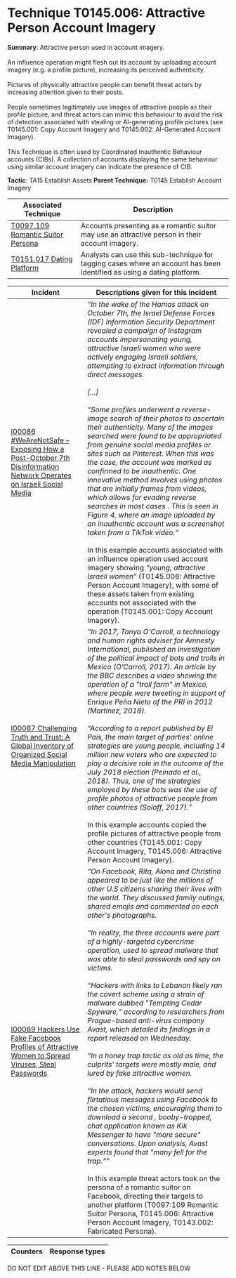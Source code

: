 # Technique T0145.006: Attractive Person Account Imagery

**Summary**: Attractive person used in account imagery.<br><br> An influence operation might flesh out its account by uploading account imagery (e.g. a profile picture), increasing its perceived authenticity.<br><br> Pictures of physically attractive people can benefit threat actors by increasing attention given to their posts.<br><br> People sometimes legitimately use images of attractive people as their profile picture, and threat actors can mimic this behaviour to avoid the risk of detection associated with stealing or AI-generating profile pictures (see T0145.001: Copy Account Imagery and T0145.002: AI-Generated Account Imagery).<br><br> This Technique is often used by Coordinated Inauthentic Behaviour accounts (CIBs). A collection of accounts displaying the same behaviour using similar account imagery can indicate the presence of CIB.

**Tactic**: TA15 Establish Assets **Parent Technique:** T0145 Establish Account Imagery


| Associated Technique | Description |
| --------- | ------------------------- |
| [T0097.109 Romantic Suitor Persona](../../generated_pages/techniques/T0097.109.md) | Accounts presenting as a romantic suitor may use an attractive person in their account imagery. |
| [T0151.017 Dating Platform](../../generated_pages/techniques/T0151.017.md) | Analysts can use this sub-technique for tagging cases where an account has been identified as using a dating platform. |



| Incident | Descriptions given for this incident |
| -------- | -------------------- |
| [I00086 #WeAreNotSafe – Exposing How a Post-October 7th Disinformation Network Operates on Israeli Social Media](../../generated_pages/incidents/I00086.md) | <i>“In the wake of the Hamas attack on October 7th, the Israel Defense Forces (IDF) Information Security Department revealed a campaign of Instagram accounts impersonating young, attractive Israeli women who were actively engaging Israeli soldiers, attempting to extract information through direct messages.<br><br> [...]<br><br> “Some profiles underwent a reverse-image search of their photos to ascertain their authenticity. Many of the images searched were found to be appropriated from genuine social media profiles or sites such as Pinterest. When this was the case, the account was marked as confirmed to be inauthentic. One innovative method involves using photos that are initially frames from videos, which allows for evading reverse searches in most cases . This is seen in Figure 4, where an image uploaded by an inauthentic account was a screenshot taken from a TikTok video.”</i><br><br> In this example accounts associated with an influence operation used account imagery showing <i>“young, attractive Israeli women”</i> (T0145.006: Attractive Person Account Imagery), with some of these assets taken from existing accounts not associated with the operation (T0145.001: Copy Account Imagery). |
| [I00087 Challenging Truth and Trust: A Global Inventory of Organized Social Media Manipulation](../../generated_pages/incidents/I00087.md) | <i>“In 2017, Tanya O'Carroll, a technology and human rights adviser for Amnesty International, published an investigation of the political impact of bots and trolls in Mexico (O’Carroll, 2017). An article by the BBC describes a video showing the operation of a "troll farm" in Mexico, where people were tweeting in support of Enrique Peña Nieto of the PRI in 2012 (Martinez, 2018).<br><br>“According to a report published by El País, the main target of parties’ online strategies are young people, including 14 million new voters who are expected to play a decisive role in the outcome of the July 2018 election (Peinado et al., 2018). Thus, one of the strategies employed by these bots was the use of profile photos of attractive people from other countries (Soloff, 2017).”</i><br><br>In this example accounts copied the profile pictures of attractive people from other countries (T0145.001: Copy Account Imagery, T0145.006: Attractive Person Account Imagery). |
| [I00089 Hackers Use Fake Facebook Profiles of Attractive Women to Spread Viruses, Steal Passwords](../../generated_pages/incidents/I00089.md) | <I>“On Facebook, Rita, Alona and Christina appeared to be just like the millions of other U.S citizens sharing their lives with the world. They discussed family outings, shared emojis and commented on each other's photographs.<br><br> “In reality, the three accounts were part of a highly-targeted cybercrime operation, used to spread malware that was able to steal passwords and spy on victims.<br><br> “Hackers with links to Lebanon likely ran the covert scheme using a strain of malware dubbed "Tempting Cedar Spyware," according to researchers from Prague-based anti-virus company Avast, which detailed its findings in a report released on Wednesday.<br><br> “In a honey trap tactic as old as time, the culprits' targets were mostly male, and lured by fake attractive women. <br><br> “In the attack, hackers would send flirtatious messages using Facebook to the chosen victims, encouraging them to download a second , booby-trapped, chat application known as Kik Messenger to have "more secure" conversations. Upon analysis, Avast experts found that "many fell for the trap.””</i><br><br> In this example threat actors took on the persona of a romantic suitor on Facebook, directing their targets to another platform (T0097:109 Romantic Suitor Persona, T0145.006: Attractive Person Account Imagery, T0143.002: Fabricated Persona). |



| Counters | Response types |
| -------- | -------------- |


DO NOT EDIT ABOVE THIS LINE - PLEASE ADD NOTES BELOW